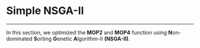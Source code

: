 # Simple NSGA-II

<hr />

In this section, we optimized the **MOP2** and **MOP4** function using **N**on-dominated **S**orting **G**enetic **A**lgorithm-II **(NSGA-II)**.

